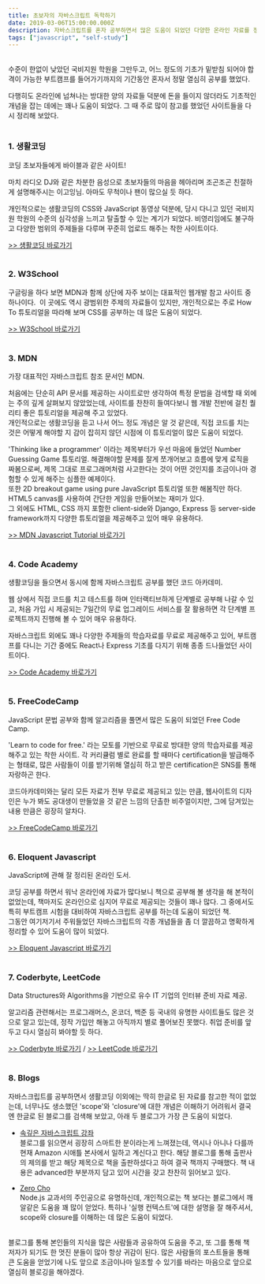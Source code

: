 ```yaml
---
title: 초보자의 자바스크립트 독학하기
date: 2019-03-06T15:00:00.000Z
description: 자바스크립트를 혼자 공부하면서 많은 도움이 되었던 다양한 온라인 자료를 정리하여 공유하고자 합니다.
tags: ["javascript", "self-study"]
---
```


<br />
수준이 한없이 낮았던 국비지원 학원을 그만두고, 어느 정도의 기초가 밑받침 되어야 합격이 가능한 부트캠프를 들어가기까지의 기간동안 혼자서 정말 열심히 공부를 했었다.

다행히도 온라인에 넘쳐나는 방대한 양의 자료들 덕분에 돈을 들이지 않더라도 기초적인 개념을 잡는 데에는 꽤나 도움이 되었다. 그 때 주로 많이 참고를 했었던 사이트들을 다시 정리해 보았다.
<br />
<br />

### 1. 생활코딩

코딩 초보자들에게 바이블과 같은 사이트!

마치 라디오 DJ와 같은 차분한 음성으로 초보자들의 마음을 헤아리며 조곤조곤 친절하게 설명해주시는 이고잉님. 아마도 무척이나 팬이 많으실 듯 하다.

개인적으로는 생활코딩의 CSS와 JavaScript 동영상 덕분에, 당시 다니고 있던 국비지원 학원의 수준의 심각성을 느끼고 탈출할 수 있는 계기가 되었다. 비영리임에도 불구하고 다양한 범위의 주제들을 다루며 꾸준히 업로드 해주는 착한 사이트이다.

[>> 생활코딩 바로가기](https://opentutorials.org/course/1)
<br />
<br />

### 2. W3School

구글링을 하다 보면 MDN과 함께 상단에 자주 보이는 대표적인 웹개발 참고 사이트 중 하나이다. 
이 곳에도 역시 광범위한 주제의 자료들이 있지만, 개인적으로는 주로 How To 튜토리얼을 따라해 보며 CSS를 공부하는 데 많은 도움이 되었다.

[>> W3School 바로가기](https://www.w3schools.com/howto/default.asp)
<br />
<br />

### 3. MDN

가장 대표적인 자바스크립트 참조 문서인 MDN.

처음에는 단순히 API 문서를 제공하는 사이트로만 생각하여 특정 문법을 검색할 때 외에는 주의 깊게 살펴보지 않았었는데, 사이트를 찬찬히 들여다보니 웹 개발 전반에 걸친 퀄리티 좋은 튜토리얼을 제공해 주고 있었다.  
개인적으로는 생활코딩을 듣고 나서 어느 정도 개념은 알 것 같은데, 직접 코드를 치는 것은 어떻게 해야할 지 감이 잡히지 않던 시점에 이 튜토리얼이 많은 도움이 되었다.

'Thinking like a programmer' 이라는 제목부터가 우선 마음에 들었던 Number Guessing Game 튜토리얼. 해결해야할 문제를 잘게 쪼개어보고 흐름에 맞게 로직을 짜봄으로써, 제목 그대로 프로그래머처럼 사고한다는 것이 어떤 것인지를 조금이나마 경험할 수 있게 해주는 심플한 예제이다.  
또한 2D breakout game using pure JavaScript 튜토리얼 또한 해봄직만 하다. HTML5 canvas를 사용하여 간단한 게임을 만들어보는 재미가 있다.  
그 외에도 HTML, CSS 까지 포함한 client-side와 Django, Express 등 server-side framework까지 다양한 튜토리얼을 제공해주고 있어 매우 유용하다.

[>> MDN Javascript Tutorial 바로가기](https://developer.mozilla.org/en-US/docs/Learn/JavaScript/First_steps/A_first_splash)
<br />
<br />

### 4. Code Academy

생활코딩을 들으면서 동시에 함께 자바스크립트 공부를 했던 코드 아카데미.

웹 상에서 직접 코드를 치고 테스트를 하며 인터랙티브하게 단계별로 공부해 나갈 수 있고, 처음 가입 시 제공되는 7일간의 무료 업그레이드 서비스를 잘 활용하면 각 단계별 프로젝트까지 진행해 볼 수 있어 매우 유용하다.

자바스크립트 외에도 꽤나 다양한 주제들의 학습자료를 무료로 제공해주고 있어, 부트캠프를 다니는 기간 중에도 React나 Express 기초를 다지기 위해 종종 드나들었던 사이트이다.

[>> Code Academy 바로가기](https://www.codecademy.com)
<br />
<br />

### 5. FreeCodeCamp

JavaScript 문법 공부와 함께 알고리즘을 풀면서 많은 도움이 되었던 Free Code Camp.

'Learn to code for free.' 라는 모토를 기반으로 무료로 방대한 양의 학습자료를 제공해주고 있는 착한 사이트. 각 커리큘럼 별로 완료를 할 때마다 certification을 발급해주는 형태로, 많은 사람들이 이를 받기위해 열심히 하고 받은 certification은 SNS를 통해 자랑하곤 한다.

코드아카데미와는 달리 모든 자료가 전부 무료로 제공되고 있는 만큼, 웹사이트의 디자인은 누가 봐도 공대생이 만들었을 것 같은 느낌의 단촐한 비주얼이지만, 그에 담겨있는 내용 만큼은 굉장히 알차다.

[>> FreeCodeCamp 바로가기](https://www.freecodecamp.org)
<br />
<br />

### 6. Eloquent Javascript

JavaScript에 관해 잘 정리된 온라인 도서.

코딩 공부를 하면서 워낙 온라인에 자료가 많다보니 책으로 공부해 볼 생각을 해 본적이 없었는데, 책마저도 온라인으로 심지어 무료로 제공되는 것들이 꽤나 많다. 그 중에서도 특히 부트캠프 시험을 대비하여 자바스크립트 공부를 하는데 도움이 되었던 책.  
그동안 여기저기서 주워들었던 자바스크립트의 각종 개념들을 좀 더 깔끔하고 명확하게 정리할 수 있어 도움이 많이 되었다.

[>> Eloquent Javascript 바로가기](http://eloquentjavascript.net/)
<br />
<br />

### 7. Coderbyte, LeetCode

Data Structures와 Algorithms을 기반으로 유수 IT 기업의 인터뷰 준비 자료 제공.

알고리즘 관련해서는 프로그래머스, 온코더, 백준 등 국내의 유명한 사이트들도 많은 것으로 알고 있는데, 정작 가입만 해놓고 아직까지 별로 풀어보진 못했다. 취업 준비를 앞두고 다시 열심히 봐야할 듯 하다.

[>> Coderbyte 바로가기](https://coderbyte.com/)
/
[>> LeetCode 바로가기](https://leetcode.com/problemset/all/)
<br />
<br />

### 8. Blogs

자바스크립트를 공부하면서 생활코딩 이외에는 딱히 한글로 된 자료를 참고한 적이 없었는데, 너무나도 생소했던 'scope'와 'closure'에 대한 개념은 이해하기 어려워서 결국엔 한글로 된 블로그를 검색해 보았고, 아래 두 블로그가 가장 큰 도움이 되었다.

- [속깊은 자바스크립트 강좌](http://unikys.tistory.com/291)  
  블로그를 읽으면서 굉장히 스마트한 분이라는게 느껴졌는데, 역시나 아니나 다를까 현재 Amazon 시애틀 본사에서 일하고 계신다고 한다.
  해당 블로그를 통해 출판사의 제의를 받고 해당 제목으로 책을 출판하셨다고 하여 결국 책까지 구매했다. 책 내용은 advanced한 부분까지 담고 있어 시간을 갖고 찬찬히 읽어보고 있다.

- [Zero Cho](https://www.zerocho.com/category/JavaScript)  
  Node.js 교과서의 주인공으로 유명하신데, 개인적으로는 책 보다는 블로그에서 깨알같은 도움을 꽤 많이 얻었다. 특히나 '실행 컨텍스트'에 대한 설명을 잘 해주셔서, scope와 closure를 이해하는 데 많은 도움이 되었다.

<br />
블로그를 통해 본인들의 지식을 많은 사람들과 공유하여 도움을 주고, 또 그를 통해 책 저자가 되기도 한 멋진 분들이 많아 항상 귀감이 된다.  
많은 사람들의 포스트들을 통해 큰 도움을 얻었기에 나도 앞으로 조금이나마 일조할 수 있기를 바라는 마음으로 앞으로 열심히 블로깅을 해야겠다.

<br />
<br />
<br />
<br />
